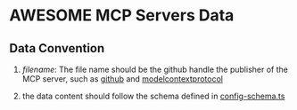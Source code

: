 # AWESOME MCP Servers Data


## Data Convention
1. *filename*: The file name should be the github handle the publisher of the MCP server, such as [github](github.com/github) and [modelcontextprotocol](https://github.com/modelcontextprotocol)

2. the data content should follow the schema defined in [config-schema.ts](../src/config-schema.ts)